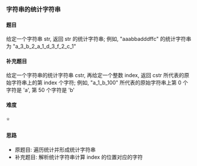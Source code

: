 ### 字符串的统计字符串

#### 题目
给定一个字符串 str, 返回 str 的统计字符串; 例如, "aaabbadddffc" 的统计字符串为 "a_3_b_2_a_1_d_3_f_2_c_1"

#### 补充题目
给定一个字符串的统计字符串 cstr, 再给定一个整数 index, 返回 cstr 所代表的原始字符串上的第 index 个字符; 例如, "a_1_b_100" 所代表的原始字符串上第 0 个字符是 'a', 第 50 个字符是 'b'

#### 难度
:star:

#### 思路
- 原题目: 遍历统计并形成统计字符串
- 补充题目: 解析统计字符串计算 index 的位置对应的字符
